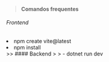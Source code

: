 > ####  Comandos frequentes
><ul>
  <h6>Frontend</h6>
  <li>npm create vite@latest</li>
  <li>npm install</li>
</ul>
>> ####  Backend
>
> - dotnet run dev


